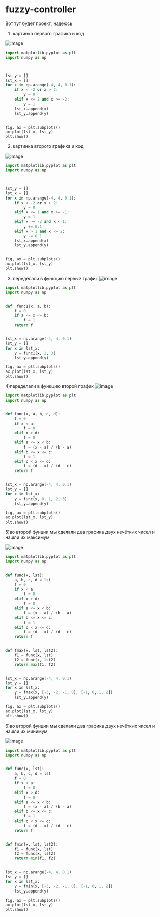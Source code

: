 # fuzzy-controller

Вот тут будет проект, надеюсь

1) картинка первого графика и код

![image](https://github.com/vetkas2023/fuzzy-controller/assets/143996115/293f0db5-80b9-477c-895d-eda0b3b8b55b)

```python
import matplotlib.pyplot as plt
import numpy as np



lst_y = []
lst_x = []
for x in np.arange(-4, 4, 0.1):
    if x < -2 or x > 2:
        y = 0
    elif x <= 2 and x >= -2:
        y = 1
    lst_x.append(x)
    lst_y.append(y)


fig, ax = plt.subplots()
ax.plot(lst_x, lst_y)
plt.show()
```

2) картинка второго графика и код

![image](https://github.com/vetkas2023/fuzzy-controller/assets/143996115/b2522944-a906-4a31-8317-2ffb0932097a)
```python
import matplotlib.pyplot as plt
import numpy as np



lst_y = []
lst_x = []
for x in np.arange(-4, 4, 0.1):
    if x < -2 or x > 2:
        y = 0
    elif x <= 1 and x >= -1:
        y = 1
    elif x >= -2 and x < 1:
        y += 0.1
    elif x > 1 and x <= 2:
        y -= 0.1
    lst_x.append(x)
    lst_y.append(y)


fig, ax = plt.subplots()
ax.plot(lst_x, lst_y)
plt.show()
```
3) переделали в функцию первый график
   ![image](https://github.com/vetkas2023/fuzzy-controller/assets/143996115/4385dac4-8861-4ee0-9a93-427fbf578c22)
```python
import matplotlib.pyplot as plt
import numpy as np


def  func1(x, a, b):
    f = 0
    if a <= x <= b:
        f = 1
    return f


lst_x = np.arange(-4, 4, 0.1)
lst_y = []
for x in lst_x:
    y = func1(x, 2, 3)
    lst_y.append(y)

fig, ax = plt.subplots()
ax.plot(lst_x, lst_y)
plt.show()
```

4)переделали в функцию второй график
![image](https://github.com/vetkas2023/fuzzy-controller/assets/143996115/d0875600-5c0f-4e27-9151-334ff04bc343)
```python
import matplotlib.pyplot as plt
import numpy as np


def func(x, a, b, c, d):
    f = 0
    if x < a:
        f = 0
    elif x > d:
        f = 0
    elif a <= x < b:
        f = (x - a) / (b - a)
    elif b <= x <= c:
        f = 1
    elif c < x <= d:
        f = (d - x) / (d - c)
    return f


lst_x = np.arange(-4, 4, 0.1)
lst_y = []
for x in lst_x:
    y = func(x, 0, 1, 2, 3)
    lst_y.append(y)

fig, ax = plt.subplots()
ax.plot(lst_x, lst_y)
plt.show()
```
5)во второй фунции мы сделали два графика двух нечётких чисел и нашли их максимум

![image](https://github.com/vetkas2023/fuzzy-controller/assets/143996115/b73064ed-2b67-4aea-9c84-42afa32bbdd7)
```python
import matplotlib.pyplot as plt
import numpy as np


def func(x, lst):
    a, b, c, d = lst
    f = 0
    if x < a:
        f = 0
    elif x > d:
        f = 0
    elif a <= x < b:
        f = (x - a) / (b - a)
    elif b <= x <= c:
        f = 1
    elif c < x <= d:
        f = (d - x) / (d - c)
    return f


def fmax(x, lst, lst2):
    f1 = func(x, lst)
    f2 = func(x, lst2)
    return max(f1, f2)


lst_x = np.arange(-4, 4, 0.1)
lst_y = []
for x in lst_x:
    y = fmax(x, [-3, -2, -1, 0], [-1, 0, 1, 2])
    lst_y.append(y)

fig, ax = plt.subplots()
ax.plot(lst_x, lst_y)
plt.show()
```
6)во второй фунции мы сделали два графика двух нечётких чисел и нашли их минимум


![image](https://github.com/vetkas2023/fuzzy-controller/assets/143996115/1ef10482-7cc0-46e1-b947-346ebdeb0558)
```python
import matplotlib.pyplot as plt
import numpy as np


def func(x, lst):
    a, b, c, d = lst
    f = 0
    if x < a:
        f = 0
    elif x > d:
        f = 0
    elif a <= x < b:
        f = (x - a) / (b - a)
    elif b <= x <= c:
        f = 1
    elif c < x <= d:
        f = (d - x) / (d - c)
    return f


def fmin(x, lst, lst2):
    f1 = func(x, lst)
    f2 = func(x, lst2)
    return min(f1, f2)


lst_x = np.arange(-4, 4, 0.1)
lst_y = []
for x in lst_x:
    y = fmin(x, [-3, -2, -1, 0], [-1, 0, 1, 2])
    lst_y.append(y)

fig, ax = plt.subplots()
ax.plot(lst_x, lst_y)
plt.show()
```

 
